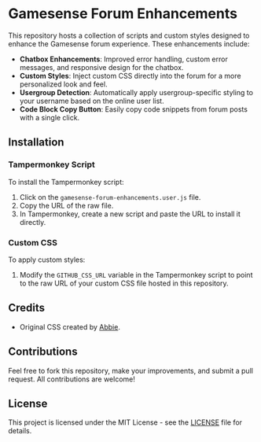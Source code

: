 # Gamesense Forum Enhancements

This repository hosts a collection of scripts and custom styles designed to enhance the Gamesense forum experience. These enhancements include:

- **Chatbox Enhancements**: Improved error handling, custom error messages, and responsive design for the chatbox.
- **Custom Styles**: Inject custom CSS directly into the forum for a more personalized look and feel.
- **Usergroup Detection**: Automatically apply usergroup-specific styling to your username based on the online user list.
- **Code Block Copy Button**: Easily copy code snippets from forum posts with a single click.

## Installation

### Tampermonkey Script
To install the Tampermonkey script:
1. Click on the `gamesense-forum-enhancements.user.js` file.
2. Copy the URL of the raw file.
3. In Tampermonkey, create a new script and paste the URL to install it directly.

### Custom CSS
To apply custom styles:
1. Modify the `GITHUB_CSS_URL` variable in the Tampermonkey script to point to the raw URL of your custom CSS file hosted in this repository.

## Credits

- Original CSS created by [Abbie](https://github.com/abbie).

## Contributions
Feel free to fork this repository, make your improvements, and submit a pull request. All contributions are welcome!

## License
This project is licensed under the MIT License - see the [LICENSE](LICENSE) file for details.
